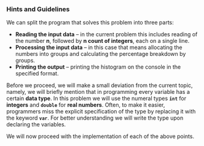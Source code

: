 ### Hints and Guidelines

We can split the program that solves this problem into three parts:

  * **Reading the input data** – in the current problem this includes reading of the number **n**, followed by **n count of integers**, each on a single line.
  * **Processing the input data** – in this case that means allocating the numbers into groups and calculating the percentage breakdown by groups.
  * **Printing the output** – printing the histogram on the console in the specified format.
  
Before we proceed, we will make a small deviation from the current topic, namely, we will briefly mention that in programming every variable has a certain **data type**. In this problem we will use the numeral types **`int`** for **integers** and **`double`** for **real numbers**. Often, to make it easier, programmers miss the explicit specification of the type by replacing it with the keyword **`var`**.  For better understanding we will write the type upon declaring the variables.

We will now proceed with the implementation of each of the above points.
